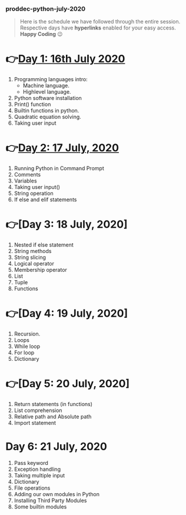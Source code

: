 ### proddec-python-july-2020

> Here is the schedule we have followed through the entire session. Respective days have **hyperlinks** enabled for your easy access. **Happy Coding** :wink:

 # :point_right:[Day 1: 16th July 2020](https://github.com/PRODDEC-CEC/proddec-python-july-2020/blob/master/day-1/day-1.ipynb)

1. Programming languages intro:
   - Machine language.
   - Highlevel language.
2. Python software installation
3. Print() function
4. Builtin functions in python.
5. Quadratic equation solving.
6. Taking user input

# :point_right:[Day 2: 17 July, 2020](https://github.com/PRODDEC-CEC/proddec-python-july-2020/blob/master/day-2/day-2.ipynb)

1. Running Python in Command Prompt
2. Comments
3. Variables 
4. Taking user input()
5. String operation
6. If else and elif statements

# :point_right:[Day 3: 18 July, 2020]

1. Nested if else statement
2. String methods
3. String slicing
4. Logical operator
5. Membership operator
6. List
7. Tuple
8. Functions

# :point_right:[Day 4: 19 July, 2020]

1. Recursion.
2. Loops
3. While loop
4. For loop
5. Dictionary

# :point_right:[Day 5: 20 July, 2020]

1. Return statements (in functions)
2. List comprehension
3. Relative path and Absolute path
4. Import statement

# Day 6: 21 July, 2020

1. Pass keyword
2. Exception handling
3. Taking multiple input
4. Dictionary
5. File operations
6. Adding our own modules in Python
7. Installing Third Party Modules
8. Some builtin modules
